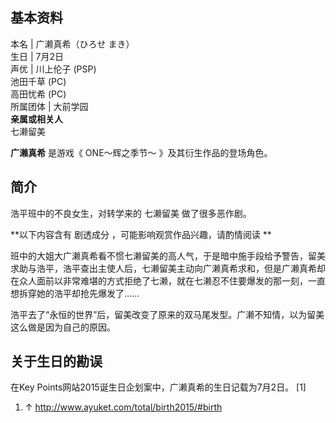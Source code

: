 **基本资料**  
---  
本名  |  广濑真希（ひろせ まき）   
生日  |  7月2日   
声优  |  川上伦子  (PSP)   
池田千草  (PC)  
高田忧希  (PC)  
所属团体  |  大前学园   
**亲属或相关人**  
七濑留美  
  
**广濑真希** 是游戏《  ONE～辉之季节～  》及其衍生作品的登场角色。

##  简介

浩平班中的不良女生，对转学来的  七濑留美  做了很多恶作剧。

**以下内容含有 剧透成分  ，可能影响观赏作品兴趣，请酌情阅读 **

班中的大姐大广濑真希看不惯七濑留美的高人气，于是暗中施手段给予警告，留美求助与浩平，浩平查出主使人后，七濑留美主动向广濑真希求和，但是广濑真希却在众人面前以非常难堪的方式拒绝了七濑，就在七濑忍不住要爆发的那一刻，一直想拆穿她的浩平却抢先爆发了……

浩平去了“永恒的世界”后，留美改变了原来的双马尾发型。广濑不知情，以为留美这么做是因为自己的原因。

##  关于生日的勘误

在Key Points网站2015诞生日企划案中，广濑真希的生日记载为7月2日。  [1]

  1. ↑  http://www.ayuket.com/total/birth2015/#birth 

